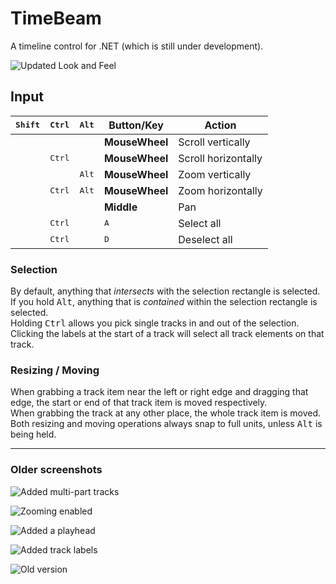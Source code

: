# TimeBeam

A timeline control for .NET (which is still under development).

![Updated Look and Feel](https://i.imgur.com/kAzaej1.png)


## Input
 <kbd>Shift</kbd> | <kbd>Ctrl</kbd> | <kbd>Alt</kbd> | Button/Key     | Action
:----------------:|:---------------:|:--------------:|----------------|----------------------
                  |                 |                | **MouseWheel** | Scroll vertically
                  | <kbd>Ctrl</kbd> |                | **MouseWheel** | Scroll horizontally
                  |                 | <kbd>Alt</kbd> | **MouseWheel** | Zoom vertically
                  | <kbd>Ctrl</kbd> | <kbd>Alt</kbd> | **MouseWheel** | Zoom horizontally
                  |                 |                | **Middle**     | Pan
                  | <kbd>Ctrl</kbd> |                | <kbd>A</kbd>   | Select all
                  | <kbd>Ctrl</kbd> |                | <kbd>D</kbd>   | Deselect all

### Selection
By default, anything that *intersects* with the selection rectangle is selected.  
If you hold <kbd>Alt</kbd>, anything that is *contained* within the selection rectangle is selected.  
Holding <kbd>Ctrl</kbd> allows you pick single tracks in and out of the selection.  
Clicking the labels at the start of a track will select all track elements on that track.

### Resizing / Moving
When grabbing a track item near the left or right edge and dragging that edge, the start or end of that track item is moved respectively.  
When grabbing the track at any other place, the whole track item is moved.  
Both resizing and moving operations always snap to full units, unless <kbd>Alt</kbd> is being held.

---

### Older screenshots
![Added multi-part tracks](https://i.imgur.com/sxSXtJp.png)

![Zooming enabled](https://i.imgur.com/mK9GXug.png)

![Added a playhead](https://i.imgur.com/MvPK02C.png)

![Added track labels](https://i.imgur.com/QKG6M3V.png)

![Old version](https://i.imgur.com/c2c1C38.png)